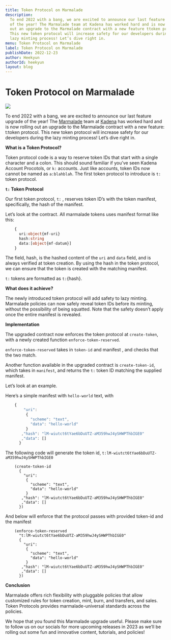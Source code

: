 ```yaml
---
title: Token Protocol on Marmalade
description:
  To end 2022 with a bang, we are excited to announce our last feature upgrade
  of the year! The Marmalade team at Kadena has worked hard and is now rolling
  out an upgrade to the Marmalade contract with a new feature ttoken protocol.
  This new token protocol will increase safety for our developers during the
  lazy minting process! Let’s dive right in.
menu: Token Protocol on Marmalade
label: Token Protocol on Marmalade
publishDate: 2022-12-23
author: Heekyun
authorId: heekyun
layout: blog
---
```


# Token Protocol on Marmalade

![](/assets/blog/1_PMdTOo8SNitmuC9rU75ahg.webp)

To end 2022 with a bang, we are excited to announce our last feature upgrade of
the year! The [Marmalade](https://marmalade.art/) team at
[Kadena](https://kadena.io/) has worked hard and is now rolling out an upgrade
to the Marmalade contract with a new feature: t:token protocol. This new token
protocol will increase safety for our developers during the lazy minting
process! Let’s dive right in.

**What is a Token Protocol?**

Token protocol code is a way to reserve token IDs that start with a single
character and a colon. This should sound familiar if you’ve seen Kadena Account
Procotols, or `k:` accounts. Just like accounts, token IDs now cannot be named
as `a:blahblah`. The first token protocol to introduce is `t:` token protocol.

**`t:` Token Protocol**

Our first token protocol, `t:` , reserves token ID’s with the token manifest,
specifically, the hash of the manifest.

Let’s look at the contract. All marmalade tokens uses manifest format like this:

```typescript
    {
      uri:object{mf-uri}
      hash:string
      data:[object{mf-datum}]
    }
```

The field, hash, is the hashed content of the `uri` and `data` field, and is
always verified at token creation. By using the hash in the token protocol, we
can ensure that the token is created with the matching manifest.

`t:` tokens are formatted as `t:`\{hash\}.

**What does it achieve?**

The newly introduced token protocol will add safety to lazy minting. Marmalade
policies can now safely reveal token IDs before its minting, without the
possibility of being squatted. Note that the safety doesn’t apply once the
entire manifest is revealed.

**Implementation**

The upgraded contract now enforces the token protocol at `create-token`, with a
newly created function `enforce-token-reserved`.

`enforce-token-reserved` takes in `token-id` and manifest , and checks that the
two match.

Another function available in the upgraded contract is `create-token-id`, which
takes in `manifest`, and returns the `t:` token ID matching the supplied
manifest.

Let’s look at an example.

Here’s a simple manifest with `hello-world` text, with

```typescript
    {
        "uri":
         {
           "scheme": "text",
           "data": "hello-world"
         }
       ,"hash": "lM-wiutct6tYae6bDuUTZ-aM359hwJ4ySHWPThbIGE0"
       ,"data": []
      }
```

The following code will generate the token id,
`t:lM-wiutct6tYae6bDuUTZ-aM359hwJ4ySHWPThbIGE0`

```pact
    (create-token-id
      {
        "uri":
         {
           "scheme": "text",
           "data": "hello-world"
         }
       ,"hash": "lM-wiutct6tYae6bDuUTZ-aM359hwJ4ySHWPThbIGE0"
       ,"data": []
      })
```

And below will enforce that the protocol passes with provided token-id and the
manifest

```pact
    (enforce-token-reserved
      "t:lM-wiutct6tYae6bDuUTZ-aM359hwJ4ySHWPThbIGE0"
      {
        "uri":
         {
           "scheme": "text",
           "data": "hello-world"
         }
       ,"hash": "lM-wiutct6tYae6bDuUTZ-aM359hwJ4ySHWPThbIGE0"
       ,"data": []
      })
```

**Conclusion**

Marmalade offers rich flexibility with pluggable policies that allow customized
rules for token creation, mint, burn, and transfers, and sales. Token Protocols
provides marmalade-universal standards across the policies.

We hope that you found this Marmalade upgrade useful. Please make sure to follow
us on our socials for more upcoming releases in 2023 as we’ll be rolling out
some fun and innovative content, tutorials, and policies!
